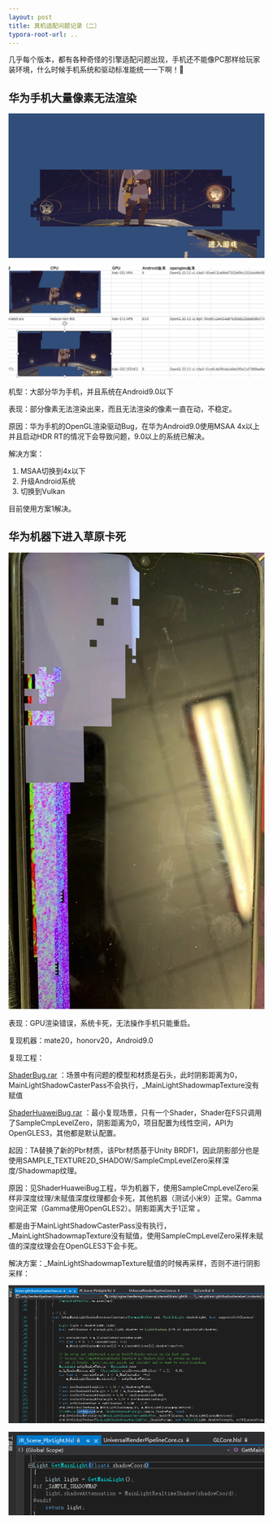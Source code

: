 ```yaml
---
layout: post
title: 真机适配问题记录（二）
typora-root-url: ..
---
```


几乎每个版本，都有各种奇怪的引擎适配问题出现，手机还不能像PC那样给玩家装环境，什么时候手机系统和驱动标准能统一一下啊！🤣



## 华为手机大量像素无法渲染

![Screenshot_20200929_172745_com.ztgame.daobatuURP](/assets/postasset/2021-3-5-真机适配问题记录（二）/Screenshot_20200929_172745_com.ztgame.daobatuURP.jpg)

![屏幕截图](/assets/postasset/2021-3-5-真机适配问题记录（二）/屏幕截图.png)

机型：大部分华为手机，并且系统在Android9.0以下

表现：部分像素无法渲染出来，而且无法渲染的像素一直在动，不稳定。

原因：华为手机的OpenGL渲染驱动Bug，在华为Android9.0使用MSAA 4x以上并且启动HDR RT的情况下会导致问题，9.0以上的系统已解决。

解决方案：

1. MSAA切换到4x以下
2. 升级Android系统
3. 切换到Vulkan

目前使用方案1解决。



## 华为机器下进入草原卡死

![image2021-4-21_10-57-56](/assets/postasset/2021-3-5-真机适配问题记录（二）/image2021-4-21_10-57-56.png)

表现：GPU渲染错误，系统卡死，无法操作手机只能重启。

复现机器：mate20，honorv20，Android9.0

复现工程：


 [ShaderBug.rar](/assets/postasset/2021-3-5-真机适配问题记录（二）/ShaderBug.rar) ：场景中有问题的模型和材质是石头，此时阴影距离为0，MainLightShadowCasterPass不会执行，_MainLightShadowmapTexture没有赋值

 [ShaderHuaweiBug.rar](/assets/postasset/2021-3-5-真机适配问题记录（二）/ShaderHuaweiBug.rar) ：最小复现场景，只有一个Shader，Shader在FS只调用了SampleCmpLevelZero，阴影距离为0，项目配置为线性空间，API为OpenGLES3，其他都是默认配置。



起因：TA替换了新的Pbr材质，该Pbr材质基于Unity BRDF1，因此阴影部分也是使用SAMPLE_TEXTURE2D_SHADOW/SampleCmpLevelZero采样深度/Shadowmap纹理。



原因：见ShaderHuaweiBug工程，华为机器下，使用SampleCmpLevelZero采样非深度纹理/未赋值深度纹理都会卡死，其他机器（测试小米9）正常。Gamma空间正常（Gamma使用OpenGLES2）。阴影距离大于1正常 。

都是由于MainLightShadowCasterPass没有执行，_MainLightShadowmapTexture没有赋值，使用SampleCmpLevelZero采样未赋值的深度纹理会在OpenGLES3下会卡死。



解决方案：_MainLightShadowmapTexture赋值的时候再采样，否则不进行阴影采样：

![image2021-4-21_11-22-2](/assets/postasset/2021-3-5-真机适配问题记录（二）/image2021-4-21_11-22-2.png)

![image2021-4-21_11-23-7](/assets/postasset/2021-3-5-真机适配问题记录（二）/image2021-4-21_11-23-7.png)